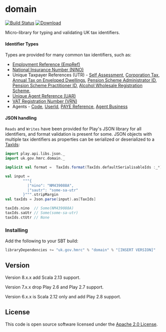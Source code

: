 domain
======
[![Build Status](https://travis-ci.org/hmrc/domain.svg)](https://travis-ci.org/hmrc/domain) [ ![Download](https://api.bintray.com/packages/hmrc/releases/domain/images/download.svg) ](https://bintray.com/hmrc/releases/domain/_latestVersion)

Micro-library for typing and validating UK tax identifiers.

#### Identifier Types

Types are provided for many common tax identifiers, such as:

* [Employment Reference (EmpRef)](src/main/scala/uk/gov/hmrc/domain/EmpRef.scala)
* [National Insurance Number (NINO)](src/main/scala/uk/gov/hmrc/domain/Nino.scala)
* Unique Taxpayer References (UTR) - [Self Assessment](src/main/scala/uk/gov/hmrc/domain/SaUtr.scala), 
[Corporation Tax](src/main/scala/uk/gov/hmrc/domain/CtUtr.scala), [Annual Tax on Enveloped Dwellings](src/main/scala/uk/gov/hmrc/domain/AtedUtr.scala),
[Pension Scheme Administrator ID](src/main/scala/uk/gov/hmrc/domain/PsaId.scala),
[Pension Scheme Practitioner ID](src/main/scala/uk/gov/hmrc/domain/PspId.scala),
[Alcohol Wholesale Registration Scheme](src/main/scala/uk/gov/hmrc/domain/AwrsUtr.scala),
* [Unique Agent Reference (UAR)](src/main/scala/uk/gov/hmrc/domain/Uar.scala)
* [VAT Registration Number (VRN)](src/main/scala/uk/gov/hmrc/domain/Vrn.scala)
* Agents - [Code](src/main/scala/uk/gov/hmrc/domain/AgentCode.scala), 
[UserId](src/main/scala/uk/gov/hmrc/domain/AgentUserId.scala), 
[PAYE Reference](src/main/scala/uk/gov/hmrc/domain/PayeAgentReference.scala),
[Agent Business](src/main/scala/uk/gov/hmrc/domain/AgentBusinessUtr.scala)

#### JSON handling

`Reads` and `Writes` have been provided for Play's JSON library for all identifiers, and format validation is present for 
some. JSON objects with multiple tax identifiers as properties can be serialized or deserialized to a 
[TaxIds](src/main/scala/uk/gov/hmrc/domain/taxIds.scala):

```scala
import play.api.libs.json._
import uk.gov.hmrc.domain._

implicit val format =  TaxIds.format(TaxIds.defaultSerialisableIds :_*)

val input =
        """{
          |"nino": "NM439088A",
          |"sautr": "some-sa-utr"
        }""".stripMargin
val taxIds = Json.parse(input).as[TaxIds]

taxIds.nino  // Some(NM439088A)
taxIds.saUtr // Some(some-sa-utr)
taxIds.ctUtr // None
```

### Installing

Add the following to your SBT build:
```scala
libraryDependencies += "uk.gov.hmrc" % "domain" % "[INSERT VERSION]"
```

## Version

Version 8.x.x add Scala 2.13 support.

Version 7.x.x drop Play 2.6 and Play 2.7 support.

Version 6.x.x is Scala 2.12 only and add Play 2.8 support.


## License ##
 
This code is open source software licensed under the [Apache 2.0 License]("http://www.apache.org/licenses/LICENSE-2.0.html").

